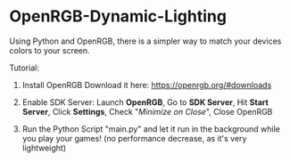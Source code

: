 # OpenRGB-Dynamic-Lighting
Using Python and OpenRGB, there is a simpler way to match your devices colors to your screen.

Tutorial:

1. Install OpenRGB
Download it here: https://openrgb.org/#downloads

2. Enable SDK Server:
Launch **OpenRGB**, Go to **SDK Server**, Hit **Start Server**, Click **Settings**, Check "*Minimize on Close*", Close OpenRGB

4. Run the Python Script "main.py" and let it run in the background while you play your games! (no performance decrease, as it's very lightweight)
